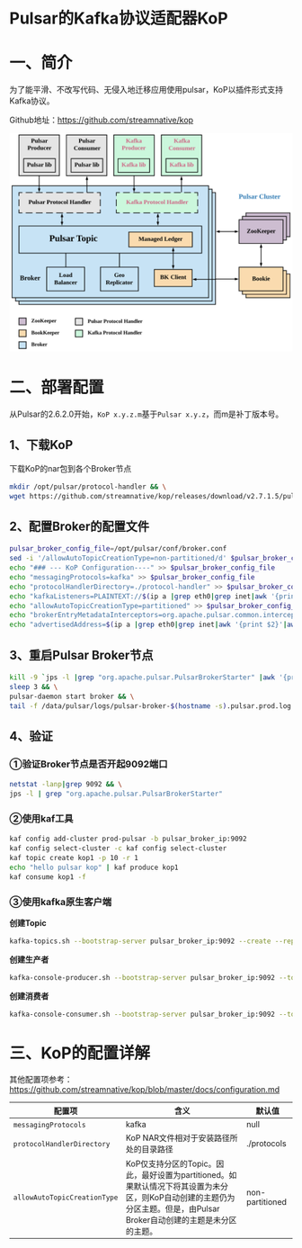 # Pulsar的Kafka协议适配器KoP

# 一、简介

为了能平滑、不改写代码、无侵入地迁移应用使用pulsar，KoP以插件形式支持Kafka协议。

Github地址：https://github.com/streamnative/kop

![](../assets/pulsar-kop-architecture.png)

# 二、部署配置

从Pulsar的2.6.2.0开始，`KoP x.y.z.m`基于`Pulsar x.y.z`，而m是补丁版本号。

## 1、下载KoP

下载KoP的nar包到各个Broker节点

```bash
mkdir /opt/pulsar/protocol-handler && \
wget https://github.com/streamnative/kop/releases/download/v2.7.1.5/pulsar-protocol-handler-kafka-2.7.1.5.nar -P /opt/pulsar/protocol-handler
```

## 2、配置Broker的配置文件

```bash
pulsar_broker_config_file=/opt/pulsar/conf/broker.conf
sed -i '/allowAutoTopicCreationType=non-partitioned/d' $pulsar_broker_config_file
echo "### --- KoP Configuration----" >> $pulsar_broker_config_file
echo "messagingProtocols=kafka" >> $pulsar_broker_config_file
echo "protocolHandlerDirectory=./protocol-handler" >> $pulsar_broker_config_file
echo "kafkaListeners=PLAINTEXT://$(ip a |grep eth0|grep inet|awk '{print $2}'|awk -F"/" '{print $1}'):9092" >> $pulsar_broker_config_file
echo "allowAutoTopicCreationType=partitioned" >> $pulsar_broker_config_file
echo "brokerEntryMetadataInterceptors=org.apache.pulsar.common.intercept.AppendIndexMetadataInterceptor" >> $pulsar_broker_config_file
echo "advertisedAddress=$(ip a |grep eth0|grep inet|awk '{print $2}'|awk -F"/" '{print $1}')" >> $pulsar_broker_config_file
```

## 3、重启Pulsar Broker节点

```bash
kill -9 `jps -l |grep "org.apache.pulsar.PulsarBrokerStarter" |awk '{print $1}'` ;
sleep 3 && \
pulsar-daemon start broker && \
tail -f /data/pulsar/logs/pulsar-broker-$(hostname -s).pulsar.prod.log
```

## 4、验证

### ①验证Broker节点是否开起9092端口

```bash
netstat -lanp|grep 9092 && \
jps -l | grep "org.apache.pulsar.PulsarBrokerStarter"
```

### ②使用kaf工具

```bash
kaf config add-cluster prod-pulsar -b pulsar_broker_ip:9092
kaf config select-cluster -c kaf config select-cluster
kaf topic create kop1 -p 10 -r 1
echo "hello pulsar kop" | kaf produce kop1
kaf consume kop1 -f
```

### ③使用kafka原生客户端

**创建Topic**

```bash
kafka-topics.sh --bootstrap-server pulsar_broker_ip:9092 --create --replication 1 --partitions 5 --topic kop
```

**创建生产者**

```bash
kafka-console-producer.sh --bootstrap-server pulsar_broker_ip:9092 --topic kop
```

**创建消费者**

```bash
kafka-console-consumer.sh --bootstrap-server pulsar_broker_ip:9092 --topic kop --from-beginning
```

# 三、KoP的配置详解

其他配置项参考：https://github.com/streamnative/kop/blob/master/docs/configuration.md

| 配置项                       | 含义                                                         | 默认值          |
| ---------------------------- | ------------------------------------------------------------ | --------------- |
| `messagingProtocols`         | kafka                                                        | null            |
| `protocolHandlerDirectory`   | KoP NAR文件相对于安装路径所处的目录路径                      | ./protocols     |
| `allowAutoTopicCreationType` | KoP仅支持分区的Topic。因此，最好设置为partitioned。如果默认情况下将其设置为未分区，则KoP自动创建的主题仍为分区主题。但是，由Pulsar Broker自动创建的主题是未分区的主题。 | non-partitioned |

